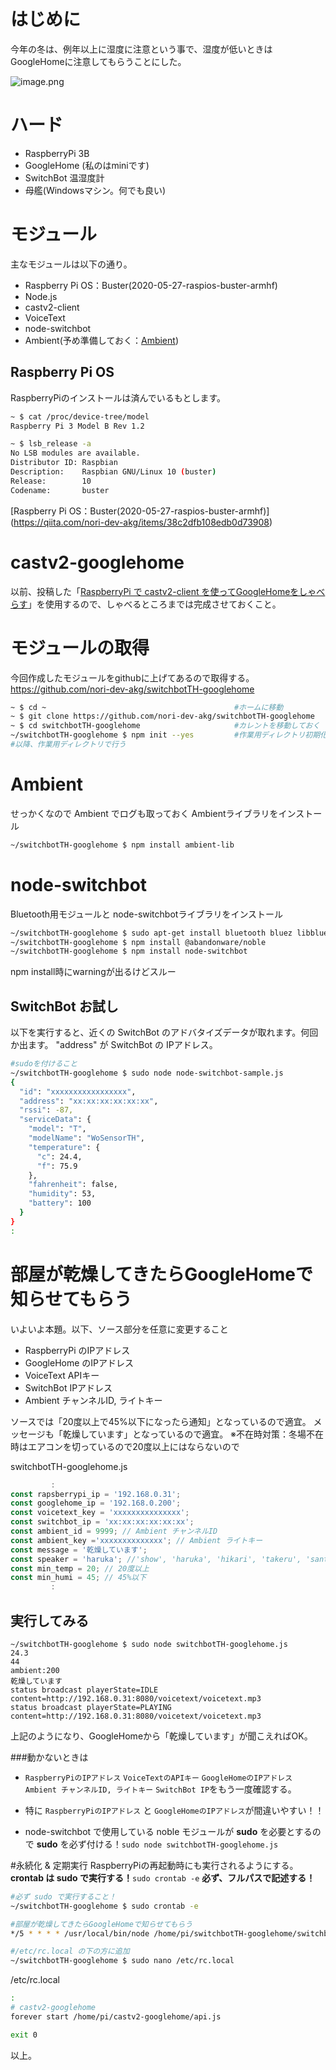 # はじめに
今年の冬は、例年以上に湿度に注意という事で、湿度が低いときはGoogleHomeに注意してもらうことにした。

![image.png](https://qiita-image-store.s3.ap-northeast-1.amazonaws.com/0/203949/94ee9ef4-78ce-4eee-548c-c6dd8e9bf31d.png)

# ハード
- RaspberryPi 3B
- GoogleHome (私のはminiです)
- SwitchBot 温湿度計
- 母艦(Windowsマシン。何でも良い)

# モジュール
主なモジュールは以下の通り。
- Raspberry Pi OS：Buster(2020-05-27-raspios-buster-armhf)
- Node.js
- castv2-client
- VoiceText
- node-switchbot
- Ambient(予め準備しておく：[Ambient](https://ambidata.io/refs/node-js/))

## Raspberry Pi OS
RaspberryPiのインストールは済んでいるもとします。

```bash
~ $ cat /proc/device-tree/model
Raspberry Pi 3 Model B Rev 1.2

~ $ lsb_release -a
No LSB modules are available.
Distributor ID: Raspbian
Description:    Raspbian GNU/Linux 10 (buster)
Release:        10
Codename:       buster
```

[Raspberry Pi OS：Buster(2020-05-27-raspios-buster-armhf)] (https://qiita.com/nori-dev-akg/items/38c2dfb108edb0d73908)

# castv2-googlehome
以前、投稿した「[RaspberryPi で castv2-client を使ってGoogleHomeをしゃべらす](https://qiita.com/nori-dev-akg/items/751e7d9bf2728afda28a)」を使用するので、しゃべるところまでは完成させておくこと。

# モジュールの取得
今回作成したモジュールをgithubに上げてあるので取得する。
https://github.com/nori-dev-akg/switchbotTH-googlehome

```bash
~ $ cd ~                                          #ホームに移動
~ $ git clone https://github.com/nori-dev-akg/switchbotTH-googlehome
~ $ cd switchbotTH-googlehome                     #カレントを移動しておく
~/switchbotTH-googlehome $ npm init --yes         #作業用ディレクトリ初期化
#以降、作業用ディレクトリで行う
```
# Ambient
せっかくなので Ambient でログも取っておく
Ambientライブラリをインストール

```bash
~/switchbotTH-googlehome $ npm install ambient-lib
```

# node-switchbot
Bluetooth用モジュールと node-switchbotライブラリをインストール

```bash
~/switchbotTH-googlehome $ sudo apt-get install bluetooth bluez libbluetooth-dev libudev-dev
~/switchbotTH-googlehome $ npm install @abandonware/noble
~/switchbotTH-googlehome $ npm install node-switchbot
```
npm install時にwarningが出るけどスルー

## SwitchBot お試し
以下を実行すると、近くの SwitchBot のアドバタイズデータが取れます。何回か出ます。
"address" が SwitchBot の IPアドレス。

```bash
#sudoを付けること
~/switchbotTH-googlehome $ sudo node node-switchbot-sample.js
{
  "id": "xxxxxxxxxxxxxxxxx",
  "address": "xx:xx:xx:xx:xx:xx",
  "rssi": -87,
  "serviceData": {
    "model": "T",
    "modelName": "WoSensorTH",
    "temperature": {
      "c": 24.4,
      "f": 75.9
    },
    "fahrenheit": false,
    "humidity": 53,
    "battery": 100
  }
}
:
```

# 部屋が乾燥してきたらGoogleHomeで知らせてもらう
いよいよ本題。以下、ソース部分を任意に変更すること

- RaspberryPi のIPアドレス
- GoogleHome のIPアドレス
- VoiceText APIキー
- SwitchBot IPアドレス
- Ambient チャンネルID, ライトキー

ソースでは「20度以上で45%以下になったら通知」となっているので適宜。
メッセージも「乾燥しています」となっているので適宜。
※不在時対策：冬場不在時はエアコンを切っているので20度以上にはならないので

switchbotTH-googlehome.js

```js
         :
const rapsberrypi_ip = '192.168.0.31';
const googlehome_ip = '192.168.0.200';
const voicetext_key = 'xxxxxxxxxxxxxxx';
const switchbot_ip = 'xx:xx:xx:xx:xx:xx';
const ambient_id = 9999; // Ambient チャンネルID
const ambient_key ='xxxxxxxxxxxxxx'; // Ambient ライトキー
const message = '乾燥しています';
const speaker = 'haruka'; //'show', 'haruka', 'hikari', 'takeru', 'santa', 'bear'
const min_temp = 20; // 20度以上
const min_humi = 45; // 45%以下
         :
```

## 実行してみる
```bash:
~/switchbotTH-googlehome $ sudo node switchbotTH-googlehome.js
24.3
44
ambient:200
乾燥しています
status broadcast playerState=IDLE content=http://192.168.0.31:8080/voicetext/voicetext.mp3
status broadcast playerState=PLAYING content=http://192.168.0.31:8080/voicetext/voicetext.mp3
```
上記のようになり、GoogleHomeから「乾燥しています」が聞こえればOK。

###動かないときは
- ```RaspberryPiのIPアドレス``` ```VoiceTextのAPIキー``` ```GoogleHomeのIPアドレス``` ```Ambient チャンネルID, ライトキー``` ```SwitchBot IP```をもう一度確認する。

- 特に ```RaspberryPiのIPアドレス``` と ```GoogleHomeのIPアドレス```が間違いやすい！！

- node-switchbot で使用している noble モジュールが **sudo** を必要とするので **sudo** を必ず付ける！```sudo node switchbotTH-googlehome.js```


#永続化 & 定期実行
RaspberryPiの再起動時にも実行されるようにする。
**crontab は sudo で実行する！**```sudo crontab -e```
**必ず、フルパスで記述する！**

```bash
#必ず sudo で実行すること！ 
~/switchbotTH-googlehome $ sudo crontab -e

#部屋が乾燥してきたらGoogleHomeで知らせてもらう
*/5 * * * * /usr/local/bin/node /home/pi/switchbotTH-googlehome/switchbotTH-googlehome.js > /home/pi/switchbotTH-googlehome/log 2>&1
```

```bash
#/etc/rc.local の下の方に追加
~/switchbotTH-googlehome $ sudo nano /etc/rc.local
```

/etc/rc.local

```bash
:
# castv2-googlehome
forever start /home/pi/castv2-googlehome/api.js

exit 0
```

以上。